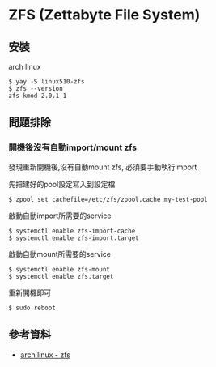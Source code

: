 # ZFS (Zettabyte File System)

## 安裝

arch linux
```
$ yay -S linux510-zfs
$ zfs --version
zfs-kmod-2.0.1-1
```


## 問題排除

### 開機後沒有自動import/mount zfs

發現重新開機後,沒有自動mount zfs, 必須要手動執行import

先把建好的pool設定寫入到設定檔
```
$ zpool set cachefile=/etc/zfs/zpool.cache my-test-pool
```

啟動自動import所需要的service
```
$ systemctl enable zfs-import-cache
$ systemctl enable zfs-import.target

```

啟動自動mount所需要的service
```
$ systemctl enable zfs-mount
$ systemctl enable zfs.target
```

重新開機即可
```
$ sudo reboot
```

## 參考資料

* [arch linux - zfs](https://wiki.archlinux.org/index.php/ZFS)
